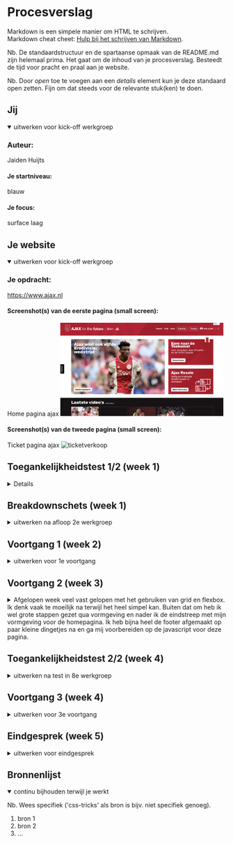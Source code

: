# Procesverslag
Markdown is een simpele manier om HTML te schrijven.  
Markdown cheat cheet: [Hulp bij het schrijven van Markdown](https://github.com/adam-p/markdown-here/wiki/Markdown-Cheatsheet).

Nb. De standaardstructuur en de spartaanse opmaak van de README.md zijn helemaal prima. Het gaat om de inhoud van je procesverslag. Besteedt de tijd voor pracht en praal aan je website.

Nb. Door *open* toe te voegen aan een *details* element kun je deze standaard open zetten. Fijn om dat steeds voor de relevante stuk(ken) te doen.





## Jij

<details open>
  <summary>uitwerken voor kick-off werkgroep</summary>

  ### Auteur:
  Jaiden Huijts 

  #### Je startniveau:
  blauw

  #### Je focus:
  surface laag  
 
</details>





## Je website

<details open>
  <summary>uitwerken voor kick-off werkgroep</summary>

  ### Je opdracht:
https://www.ajax.nl

  #### Screenshot(s) van de eerste pagina (small screen): 
  Home pagina ajax
  <img src="scherm1.png" width="375px" alt="home pagina ajax">

  #### Screenshot(s) van de tweede pagina (small screen):
  Ticket pagina ajax 
  <img src="scherm2.png" width="375px" alt="ticketverkoop">
 
</details>



## Toegankelijkheidstest 1/2 (week 1)

<details>
 
  ### Bevindingen
  Lijst met je bevindingen die in de test naar voren kwamen:

  #### Screenreader
 Screenreader: De screenreader van Ajax is over het algemeen heel goed bruikbaar. Er zijn heel veel artikelen & video’s waardoor je heel veel moet tikken om eindelijk daarvoor bij te zijn. Ook wordt het menu boven het nieuws niet gezien door de screenreader en dus wordt deze geskipt.


  #### Muis en Toetsenbord 
  Hier korte omschrijving (met indien nodig afbeeldingen)

  Hier een omschrijving van hoe het opgelost kan worden (met indien nodig afbeeldingen)


  #### Motoriek (shocks, elastiekjes)
  •	Alles dichtbij elkaar te vinden dus makkelijk bereikbaar op beide pagina’s
  •	Veel content op 1 pagina waardoor het heel lastig is voor iemand om zich te concentrerern



  #### Visueel (brillen, contrast, kleurenblind, dark/light). 
 Bij blurred vision zijn de #’s niet te lezen, voor de rest kan je van alles nog wel wat maken. Over alle andere kleurblindheden blijft alles goed leesbaar, alleen de tekst op afbeeldingen blijft soms wat slecht leesbaar, maar dat was voor de normaal zienden ook al zo

</details>



## Breakdownschets (week 1)

<details>
  <summary>uitwerken na afloop 2e werkgroep</summary>

  ### de hele pagina: 
  <img src="breakdown.png" width="375px" alt="breakdown van de hele pagina">

  ### dynamisch deel (bijv menu): 
  <img src="readme-images/dummy-plaatje.jpg" width="375px" alt="breakdown van een dynamisch deel">


</details>





## Voortgang 1 (week 2)

<details>
  <summary>uitwerken voor 1e voortgang</summary>

  ### Stand van zaken
  hier dit ging goed & dit was lastig (neem ook screenshots op van delen van je website en code)


  ### Agenda voor meeting
  samen met je groepje opstellen

  | student 1      | student 2          | student 3    | student 4        |
  | Jaiden            | ---                | ---          | ---              |
  | -Plakkende footer  | en dit             | en ik dit    | en dan ik dat    |
  |            | dit als er tijd is | nog een punt | dit wil ik zeker |
  |                | ...                | ...          | ...              |


  ### Verslag van meeting
  hier na afloop snel de uitkomsten van de meeting vastleggen

  - Html netter
  - Soms is less more

</details>





## Voortgang 2 (week 3)

<details>
  <summary>Afgelopen week veel vast gelopen met het gebruiken van grid en flexbox. Ik denk vaak te moeilijk na terwijl het heel simpel kan. Buiten dat om heb ik wel grote stappen gezet qua vormgeving en nader ik de eindstreep met mijn vormgeving voor de homepagina. Ik heb bijna heel de footer afgemaakt op paar kleine dingetjes na en ga mij voorbereiden op de javascript voor deze pagina.</summary>

  ### Stand van zaken
  Na gepuzzel met het gebruik van grid in de footer heb ik eindelijk alle onderdelen netjes geordend dus daar was ik blij mee. Ik ben nu vooral bezig met het na maken van hoe de content zelf zoals afbeeldingen en filmpjes worden vorm gegeven 


  ### Agenda voor meeting
  samen met je groepje opstellen

  | student 1      | student 2          | student 3    | student 4        |
  | Jaiden            | ---                | ---          | ---              |
  | Footer social en 
  sponsor buttons niet 
  naast elkaar | en dit             | en ik dit    | en dan ik dat    |
  |Tekst vergroot niet mee | dit als er tijd is | nog een punt | dit wil ik zeker |
  | ...            | ...                | ...          | ...              |


  ### Verslag van meeting
  hier na afloop snel de uitkomsten van de meeting vastleggen

  - punt 1
  - punt 2
  - nog een punt
- ...

</details>





## Toegankelijkheidstest 2/2 (week 4)

<details>
  <summary>uitwerken na test in 8e werkgroep</summary>

  ### Bevindingen
  Lijst met je bevindingen die in de test naar voren kwamen (geef ook aan wat er verbeterd is): 
  

  #### Screenreader
Bij de screenreader test kwam ik er achter dat ik nog geen alts in mijn afbeeldingen had en dat daardoor de afbeeldingen niet in de focus kwamen, hetzelfde geld voor de li's in de slider


  #### Muis en Toetsenbord 
 Op het muis en toetsenbord was de uitkomst dat ik nog links overal in moest zetten


  #### Motoriek (shocks, elastiekjes)
  Dit ging gewoon prima

  Hier een omschrijving van hoe het opgelost kan worden (met indien nodig afbeeldingen)


  #### Visueel (brillen, contrast, kleurenblind, dark/light). 
  het contrast op de tekst bij de tweede sectie was niet goed zichtbaar dus hier moet ik wat op verzinnen ik denk dat ik de standaard background image van ajax op de h2 ga zetten en dan word de achtergrond rood

  Hier een omschrijving van hoe het opgelost kan worden (met indien nodig afbeeldingen)

</details>





## Voortgang 3 (week 4)

<details>
  <summary>uitwerken voor 3e voortgang</summary>

  ### Stand van zaken
  Was een hele drukke week. Door de verkeerde inleverdatum van vormgeving die gegeven was ik aardig in de stress. Ik heb wel veel stappen gemaakt: qua lay out is het sprekend de echt website bijna (Op paar dingen na).  Het is nu vooral de kleine onderdelen nog aanpakken

  ### Agenda voor meeting
  samen met je groepje opstellen

  | Jaiden Huijts      | student 2          | student 3    | student 4        |
  | ---            | ---                | ---          | ---              |
  | - Alles clickable maken               | en dit             | en ik dit    | en dan ik dat    |
  | - Stijl van de slider aanpassen              | dit als er tijd is | nog een punt | dit wil ik zeker |
  | - tekst bij de klok               | ...                | ...          | ...              |


  ### Verslag van meeting
  hier na afloop snel de uitkomsten van de meeting vastleggen

  - punt 1
  - punt 2
  - nog een punt
  - ...

</details>





## Eindgesprek (week 5)

<details>
  <summary>uitwerken voor eindgesprek</summary>

  ### Je uitkomst - karakteristiek screenshots:
  <img src="readme-images/dummy-plaatje.jpg" width="375px" alt="uitomst opdracht 1">


  ### Dit ging goed/Heb ik geleerd: 
  Korte omschrijving met plaatjes

  <img src="readme-images/dummy-plaatje.jpg" width="375px" alt="top">


  ### Dit was lastig/Is niet gelukt:
  Korte omschrijving met plaatjes

  <img src="readme-images/dummy-plaatje.jpg" width="375px" alt="bummer">
</details>





## Bronnenlijst

<details open>
  <summary>continu bijhouden terwijl je werkt</summary>

  Nb. Wees specifiek ('css-tricks' als bron is bijv. niet specifiek genoeg).

  1. bron 1
  2. bron 2
  3. ...

</details>
